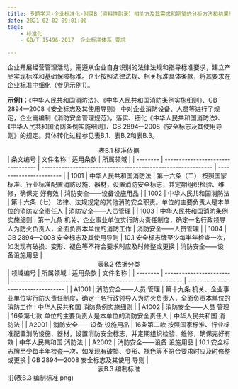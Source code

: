 ```yaml
---
title: 专题学习-企业标准化-附录B（资料性附录）相关方及其需求和期望的分析方法和结果应用示例
date: 2021-02-02 09:01:00
tags: 
	- 标准化
	- GB/T 15496-2017  企业标准体系 要求

---
```




企业开展经营管理活动，需遵从企业自身识别的法律法规和指导标准要求，建立产品实现标准和基础保障标准。企业按照法律法规、相关标准具体条款，将其要求在企业标准中细化（参见示例1）。

<b>示例1：</b>《中华人民共和国消防法》、《中华人民共和国消防条例实施细则》、GB 2894—2008《安全标志及其使用导则》 中对企业消防设备、人员等进行了规定，企业需编制《消防安全管理规范》，落实、细化《中华人民共和国消防法》、《中华人民共和国消防条例实施细则》、GB 2894—2008《安全标志及其使用导则》的规定。具体转化过程参见表B.1、表B.2和表B.3。

<center>表B.1 标准依据</center>
| 条文编号 | 文件名称                          | 适用条款                                                     | 所属领域                |
| -------- | --------------------------------- | ------------------------------------------------------------ | ----------------------- |
| 1001     | 中华人民共和国消防法              | 第十六条（二） 按照国家标准、行业标准配置消防设施、器材，设置消防安全标志，并定期组织检验、维修，确保完 好有效 | 消防安全——设备设施用品  |
| 1002     | 中华人民共和国消防法              | 第十六条（七） 法律、法规规定的其他消防安全职责。单位的主要负责人是本单位的消防安全责任人 | 消防安全——人员管理      |
| 1003     | 中华人民共和国消防条例实施细则    | 第十九条 机关、企业事业单位实行防火责任制度，确定一名行政领导人为防火负责人，全面负责本単位的消防工作 | 消防安全——人员管理      |
| 1004     | GB 2894—2008 安全标志及其使用导则 | 10.1 安全标志牌至少每半年检查一次，如发现有破损、变形、褪色等不符合要求时应及时修整或更换 | 消防安全——设 备设施用品 |

<center>表B.2 依据分类</center>
| 领域编号 | 所属领域                | 适用条款                                                     | 文件名称                           |
| -------- | ----------------------- | ------------------------------------------------------------ | ---------------------------------- |
| A1001    | 消防安全——人员 管理     | 第十九条 机关、企业事业单位实行防火责任制度，确定一名行政领导人为防火负责人，全面负责本单位的消防工作 | 中华人民共和国 消防条例实施细则    |
| A1002    | 消防安全——人员 管理     | 16条第七款 单位的主要负责人是本单位的消防安全责任人          | 中华人民共和国 消防法              |
| A2001    | 消防安全——设备 设施用品 | 16条第二款 按照国家标淮、行业标准配置消防设施、器材，设置消防安全标志，并定期组织检验、维修，确保完好有效 | 中华人民共和国 消防法              |
| A2002    | 消防安全——设备 设施用品 | 10.1 安全标志牌至少每半年检査一次，如发现有破损、变形、褪色等不符合要求时应及时修整或更换 | GB 2894—2008 安全标志及其使用 导则 |


 <center>表B.3 编制标准</center>
![](表B.3 编制标准.png)
